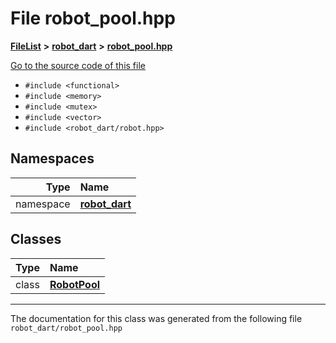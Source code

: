 

# File robot\_pool.hpp



[**FileList**](files.md) **>** [**robot\_dart**](dir_166284c5f0440000a6384365f2a45567.md) **>** [**robot\_pool.hpp**](robot__pool_8hpp.md)

[Go to the source code of this file](robot__pool_8hpp_source.md)



* `#include <functional>`
* `#include <memory>`
* `#include <mutex>`
* `#include <vector>`
* `#include <robot_dart/robot.hpp>`













## Namespaces

| Type | Name |
| ---: | :--- |
| namespace | [**robot\_dart**](namespacerobot__dart.md) <br> |


## Classes

| Type | Name |
| ---: | :--- |
| class | [**RobotPool**](classrobot__dart_1_1RobotPool.md) <br> |



















































------------------------------
The documentation for this class was generated from the following file `robot_dart/robot_pool.hpp`

